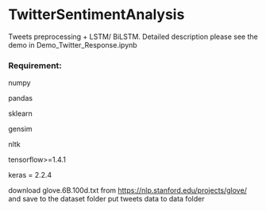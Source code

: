 # TwitterSentimentAnalysis
Tweets preprocessing + LSTM/ BiLSTM. Detailed description please see the demo in Demo_Twitter_Response.ipynb

### Requirement:
numpy 

pandas 

sklearn

gensim

nltk

tensorflow>=1.4.1

keras = 2.2.4

download glove.6B.100d.txt from https://nlp.stanford.edu/projects/glove/ and save to the dataset folder
put tweets data to data folder
